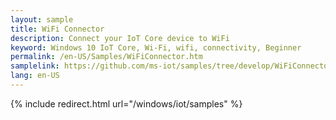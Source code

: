 ```yaml
---
layout: sample
title: WiFi Connector
description: Connect your IoT Core device to WiFi
keyword: Windows 10 IoT Core, Wi-Fi, wifi, connectivity, Beginner
permalink: /en-US/Samples/WiFiConnector.htm
samplelink: https://github.com/ms-iot/samples/tree/develop/WiFiConnector/CS
lang: en-US
---
```

{% include redirect.html url="/windows/iot/samples" %}

